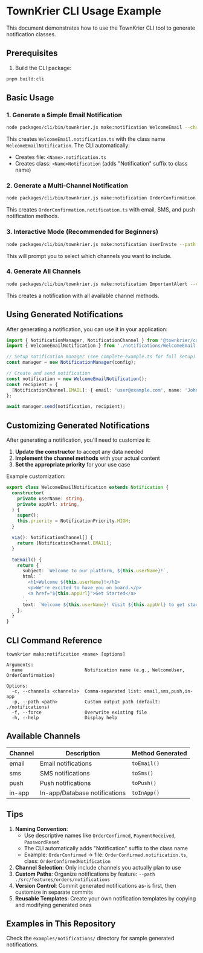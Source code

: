 # TownKrier CLI Usage Example

This document demonstrates how to use the TownKrier CLI tool to generate notification classes.

## Prerequisites

1. Build the CLI package:

```bash
pnpm build:cli
```

## Basic Usage

### 1. Generate a Simple Email Notification

```bash
node packages/cli/bin/townkrier.js make:notification WelcomeEmail --channels email --path examples/notifications
```

This creates `WelcomeEmail.notification.ts` with the class name `WelcomeEmailNotification`.
The CLI automatically:

- Creates file: `<Name>.notification.ts`
- Creates class: `<Name>Notification` (adds "Notification" suffix to class name)

### 2. Generate a Multi-Channel Notification

```bash
node packages/cli/bin/townkrier.js make:notification OrderConfirmation --channels email,sms,push --path examples/notifications
```

This creates `OrderConfirmation.notification.ts` with email, SMS, and push notification methods.

### 3. Interactive Mode (Recommended for Beginners)

```bash
node packages/cli/bin/townkrier.js make:notification UserInvite --path examples/notifications
```

This will prompt you to select which channels you want to include.

### 4. Generate All Channels

```bash
node packages/cli/bin/townkrier.js make:notification ImportantAlert --channels email,sms,push,in-app --path examples/notifications
```

This creates a notification with all available channel methods.

## Using Generated Notifications

After generating a notification, you can use it in your application:

```typescript
import { NotificationManager, NotificationChannel } from '@townkrier/core';
import { WelcomeEmailNotification } from './notifications/WelcomeEmail.notification';

// Setup notification manager (see complete-example.ts for full setup)
const manager = new NotificationManager(config);

// Create and send notification
const notification = new WelcomeEmailNotification();
const recipient = {
  [NotificationChannel.EMAIL]: { email: 'user@example.com', name: 'John Doe' },
};

await manager.send(notification, recipient);
```

## Customizing Generated Notifications

After generating a notification, you'll need to customize it:

1. **Update the constructor** to accept any data needed
2. **Implement the channel methods** with your actual content
3. **Set the appropriate priority** for your use case

Example customization:

```typescript
export class WelcomeEmailNotification extends Notification {
  constructor(
    private userName: string,
    private appUrl: string,
  ) {
    super();
    this.priority = NotificationPriority.HIGH;
  }

  via(): NotificationChannel[] {
    return [NotificationChannel.EMAIL];
  }

  toEmail() {
    return {
      subject: `Welcome to our platform, ${this.userName}!`,
      html: `
        <h1>Welcome ${this.userName}!</h1>
        <p>We're excited to have you on board.</p>
        <a href="${this.appUrl}">Get Started</a>
      `,
      text: `Welcome ${this.userName}! Visit ${this.appUrl} to get started.`,
    };
  }
}
```

## CLI Command Reference

```
townkrier make:notification <name> [options]

Arguments:
  name                       Notification name (e.g., WelcomeUser, OrderConfirmation)

Options:
  -c, --channels <channels>  Comma-separated list: email,sms,push,in-app
  -p, --path <path>          Custom output path (default: ./notifications)
  -f, --force                Overwrite existing file
  -h, --help                 Display help
```

## Available Channels

| Channel | Description                   | Method Generated |
| ------- | ----------------------------- | ---------------- |
| email   | Email notifications           | `toEmail()`      |
| sms     | SMS notifications             | `toSms()`        |
| push    | Push notifications            | `toPush()`       |
| in-app  | In-app/Database notifications | `toInApp()`      |

## Tips

1. **Naming Convention**:
   - Use descriptive names like `OrderConfirmed`, `PaymentReceived`, `PasswordReset`
   - The CLI automatically adds "Notification" suffix to the class name
   - Example: `OrderConfirmed` → file: `OrderConfirmed.notification.ts`, class: `OrderConfirmedNotification`
2. **Channel Selection**: Only include channels you actually plan to use
3. **Custom Paths**: Organize notifications by feature: `--path ./src/features/orders/notifications`
4. **Version Control**: Commit generated notifications as-is first, then customize in separate commits
5. **Reusable Templates**: Create your own notification templates by copying and modifying generated ones

## Examples in This Repository

Check the `examples/notifications/` directory for sample generated notifications.
